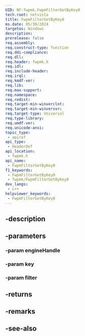 ```yaml
---
UID: NF:fwpmk.FwpmFilterGetByKey0
tech.root: netvista
title: FwpmFilterGetByKey0
ms.date: 05/30/2024
targetos: Windows
description: 
prerelease: false
req.assembly: 
req.construct-type: function
req.ddi-compliance: 
req.dll: 
req.header: fwpmk.h
req.idl: 
req.include-header: 
req.irql: 
req.kmdf-ver: 
req.lib: 
req.max-support: 
req.namespace: 
req.redist: 
req.target-min-winverclnt: 
req.target-min-winversvr: 
req.target-type: Universal
req.type-library: 
req.umdf-ver: 
req.unicode-ansi: 
topic_type:
 - apiref
api_type:
 - HeaderDef
api_location:
 - fwpmk.h
api_name:
 - FwpmFilterGetByKey0
f1_keywords:
 - FwpmFilterGetByKey0
 - fwpmk/FwpmFilterGetByKey0
dev_langs:
 - c++
helpviewer_keywords:
 - FwpmFilterGetByKey0
---
```


## -description

## -parameters

### -param engineHandle

### -param key

### -param filter

## -returns

## -remarks

## -see-also

